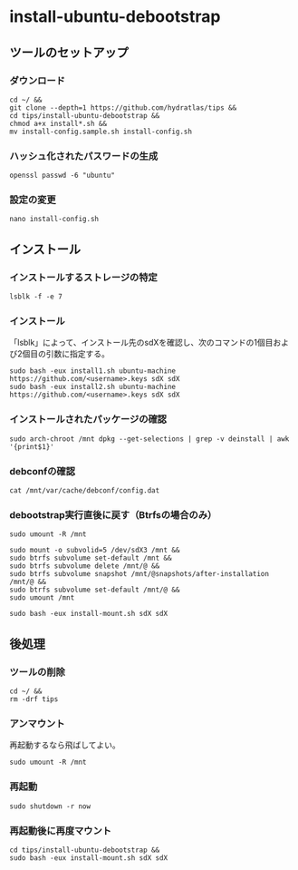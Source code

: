 # install-ubuntu-debootstrap
## ツールのセットアップ
### ダウンロード
```
cd ~/ &&
git clone --depth=1 https://github.com/hydratlas/tips &&
cd tips/install-ubuntu-debootstrap &&
chmod a+x install*.sh &&
mv install-config.sample.sh install-config.sh
```

### ハッシュ化されたパスワードの生成
```
openssl passwd -6 "ubuntu"
```

### 設定の変更
```
nano install-config.sh
```

## インストール
### インストールするストレージの特定
```
lsblk -f -e 7
```

### インストール
「lsblk」によって、インストール先のsdXを確認し、次のコマンドの1個目および2個目の引数に指定する。
```
sudo bash -eux install1.sh ubuntu-machine https://github.com/<username>.keys sdX sdX
sudo bash -eux install2.sh ubuntu-machine https://github.com/<username>.keys sdX sdX
```

### インストールされたパッケージの確認
```
sudo arch-chroot /mnt dpkg --get-selections | grep -v deinstall | awk '{print$1}'
```

### debconfの確認
```
cat /mnt/var/cache/debconf/config.dat
```

### debootstrap実行直後に戻す（Btrfsの場合のみ）
```
sudo umount -R /mnt

sudo mount -o subvolid=5 /dev/sdX3 /mnt &&
sudo btrfs subvolume set-default /mnt &&
sudo btrfs subvolume delete /mnt/@ &&
sudo btrfs subvolume snapshot /mnt/@snapshots/after-installation /mnt/@ &&
sudo btrfs subvolume set-default /mnt/@ &&
sudo umount /mnt

sudo bash -eux install-mount.sh sdX sdX
```

## 後処理
### ツールの削除
```
cd ~/ &&
rm -drf tips
```

### アンマウント
再起動するなら飛ばしてよい。
```
sudo umount -R /mnt
```

### 再起動
```
sudo shutdown -r now
```

### 再起動後に再度マウント
```
cd tips/install-ubuntu-debootstrap &&
sudo bash -eux install-mount.sh sdX sdX
```

